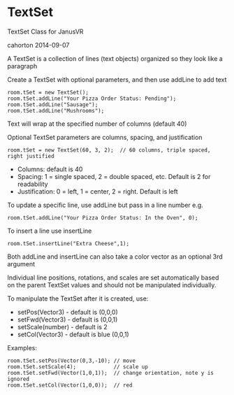 TextSet
=======


TextSet Class for JanusVR

cahorton 2014-09-07

A TextSet is a collection of lines (text objects) organized so they look like a paragraph

Create a TextSet with optional parameters, and then use addLine to add text

    room.tSet = new TextSet();
    room.tSet.addLine("Your Pizza Order Status: Pending");
    room.tSet.addLine("Sausage");
    room.tSet.addLine("Mushrooms");

Text will wrap at the specified number of columns (default 40)

Optional TextSet parameters are columns, spacing, and justification

    room.tSet = new TextSet(60, 3, 2);  // 60 columns, triple spaced, right justified

* Columns: default is 40
* Spacing: 1 = single spaced, 2 = double spaced, etc.  Default is 2 for readability
* Justification: 0 = left, 1 = center, 2 = right.  Default is left


To update a specific line, use addLine but pass in a line number e.g. 

    room.tSet.addLine("Your Pizza Order Status: In the Oven", 0);
    

To insert a line use insertLine

    room.tSet.insertLine("Extra Cheese",1);
    
Both addLine and insertLine can also take a color vector as an optional 3rd argument 

Individual line positions, rotations, and scales are set automatically based on the parent TextSet values
and should not be manipulated individually.

To manipulate the TextSet after it is created, use:
* setPos(Vector3)  - default is (0,0,0)
* setFwd(Vector3)  - default is (0,0,1)
* setScale(number) - default is 2
* setCol(Vector3)  - default is blue (0,0,1)

Examples:

    room.tSet.setPos(Vector(0,3,-10); // move
    room.tSet.setScale(4);            // scale up
    room.tSet.setFwd(Vector(1,0,1));  // change orientation, note y is ignored
    room.tSet.setCol(Vector(1,0,0));  // red
    



